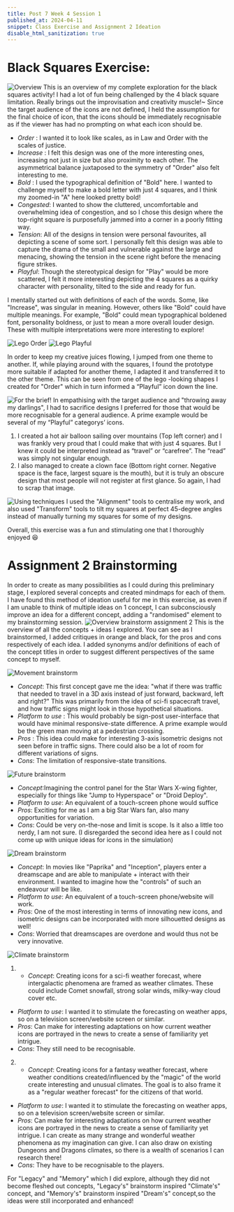 ```yaml
---
title: Post 7 Week 4 Session 1
published_at: 2024-04-11
snippet: Class Exercise and Assignment 2 Ideation
disable_html_sanitization: true
---
```

# **Black Squares Exercise:**
![Overview](/w04s1/w04s1_overview_2.png)
This is an overview of my complete exploration for the black squares activity! I had a lot of fun being challenged by the 4 black square limitation. Really brings out the improvisation and creativity muscle!~
Since the target audience of the icons are not defined, I held the assumption for the final choice of icon, that the icons should be immediately recognisable as if the viewer has had no prompting on what each icon should be. 

- *Order* : I wanted it to look like scales, as in Law and Order with the scales of justice.
- *Increase* : I felt this design was one of the more interesting ones, increasing not just in size but also proximity to each other. The asymmetrical balance juxtaposed to the symmetry of "Order" also felt interesting to me.
- *Bold* : I used the typographical definition of "Bold" here. I wanted to challenge myself to make a bold letter with just 4 squares, and I think my zoomed-in "A" here looked pretty bold!
- *Congested*: I wanted to show the cluttered, uncomfortable and overwhelming idea of congestion, and so I chose this design where the top-right square is purposefully jammed into a corner in a poorly fitting way.
- *Tension*: All of the designs in tension were personal favourites, all depicting a scene of some sort. I personally felt this design was able to capture the drama of the small and vulnerable against the large and menacing, showing the tension in the scene right before the menacing figure strikes.
- *Playful*: Though the stereotypical design for "Play" would be more scattered, I felt it more interesting depicting the 4 squares as a quirky character with personality, tilted to the side and ready for fun.

I mentally started out with definitions of each of the words. Some, like "Increase", was singular in meaning. However, others like "Bold" could have multiple meanings. For example, "Bold" could mean typographical boldened font, personality boldness, or just to mean a more overall louder design. These with multiple interpretations were more interesting to explore!

![Lego Order](/w04s1/w04s1_01.png)
![Lego Playful](/w04s1/w04s1_02.png)

In order to keep my creative juices flowing, I jumped from one theme to another. If, while playing around with the squares, I found the prototype more suitable if adapted for another theme, I adapted it and transferred it to the other theme. This can be seen from one of the  lego -looking shapes I created for "Order" which in turn informed a “Playful” icon down the line.

![For the brief!](/w04s1/w04s1_03.png)
In empathising with the target audience and "throwing away my darlings", I had to sacrifice designs I preferred for those that would be more recognisable for a general audience.
A prime example would be several of my “Playful” categorys’  icons. 
1. I created a hot air balloon sailing over mountains (Top left corner) and I was frankly very proud that I could make that with just 4 squares. But I knew it could be interpreted instead as “travel” or “carefree”. The “read” was simply not singular enough.
2. I also managed to create a clown face (Bottom right corner. Negative space is the face, largest square is the mouth), but it is truly an obscure design that most people will not register at first glance. So again, I had to scrap that image.

![Using techniques](/w04s1/w04s1_04.png)
I used the "Alignment" tools to centralise my work, and also used "Transform" tools to tilt my squares at perfect 45-degree angles instead of manually turning my squares for some of my designs.

Overall, this exercise was a fun and stimulating one that I thoroughly enjoyed 😆

# **Assignment 2 Brainstorming**

In order to create as many possibilities as I could during this preliminary stage, I explored several concepts and created mindmaps for each of them. I have found this method of ideation useful for me in this exercise, as even if I am unable to think of multiple ideas on 1 concept, I can subconsciously improve an idea for a different concept, adding a "randomised" element to my brainstorming session.
![Overview brainstorm assignment 2](/w04s1/w04s1_A2_Brainstorming.jpg)
This is the overview of all the concepts + ideas I explored. You can see as I brainstormed, I added critiques in orange and black, for the pros and cons respectively of each idea. I added synonyms and/or definitions of each of the concept titles in order to suggest different perspectives of the same concept to myself.

![Movement brainstorm](/w04s1/w04s1_movement.png)
- *Concept*: This first concept gave me the idea: "what if there was traffic that needed to travel in a 3D axis instead of just forward, backward, left and right?" This was primarily from the idea of sci-fi spacecraft travel, and how traffic signs might look in those hypothetical situations. 
- *Platform to use* : This would probably be sign-post user-interface that would have minimal responsive-state difference. A prime example would be the green man moving at a pedestrian crossing.
- *Pros* : This idea could make for interesting 3-axis isometric designs not seen before in traffic signs. There could also be a lot of room for different variations of signs.
- *Cons*: The limitation of responsive-state transitions.

![Future brainstorm](/w04s1/w04s1_future.png)
- *Concept*:Imagining the control panel for the Star Wars X-wing fighter, especially for things like "Jump to Hyperspace" or "Droid Deploy".
- *Platform to use*: An equivalent of a touch-screen phone would suffice
- *Pros*: Exciting for me as I am a big Star Wars fan, also many opportunities for variation.
- *Cons*: Could be very on-the-nose and limit is scope. Is it also a little too nerdy, I am not sure.
(I disregarded the second idea here as I could not come up with unique ideas for icons in the simulation)

![Dream brainstorm](/w04s1/w04s1_dream.png)
- *Concept*: In movies like "Paprika" and "Inception", players enter a dreamscape and are able to manipulate + interact with their environment. I wanted to imagine how the "controls" of such an endeavour will be like.
- *Platform to use*: An equivalent of a touch-screen phone/website will work.
- *Pros*: One of the most interesting in terms of innovating new icons, and isometric designs can be incorporated with more silhouetted designs as well! 
- *Cons*: Worried that dreamscapes are overdone and would thus not be very innovative.

![Climate brainstorm](/w04s1/w04s1_climate.png)
1. - *Concept*: Creating icons for a sci-fi weather forecast, where intergalactic phenomena are framed as weather climates. These could include Comet snowfall, strong solar winds, milky-way cloud cover etc.
- *Platform to use*: I wanted it to stimulate the forecasting on weather apps, so on a television screen/website screen or similar.
- *Pros*: Can make for interesting adaptations on how current weather icons are portrayed in the news to create a sense of familiarity yet intrigue.
- *Cons*: They still need to be recognisable.

2. - *Concept*: Creating icons for a fantasy weather forecast, where weather conditions created/influenced by the "magic" of the world create interesting and unusual climates. The goal is to also frame it as a "regular weather forecast" for the citizens of that world.
- *Platform to use*: I wanted it to stimulate the forecasting on weather apps, so on a television screen/website screen or similar.
- *Pros*: Can make for interesting adaptations on how current weather icons are portrayed in the news to create a sense of familiarity yet intrigue. I can create as many strange and wonderful weather phenomena as my imagination can give. I can also draw on existing Dungeons and Dragons climates, so there is a wealth of scenarios I can research there!
- *Cons*: They have to be recognisable to the players.

For "Legacy" and "Memory" which I did explore, although they did not become fleshed out concepts, "Legacy's" brainstorm inspired "Climate's" concept, and "Memory's" brainstorm inspired "Dream's" concept,so the ideas were still incorporated and enhanced!